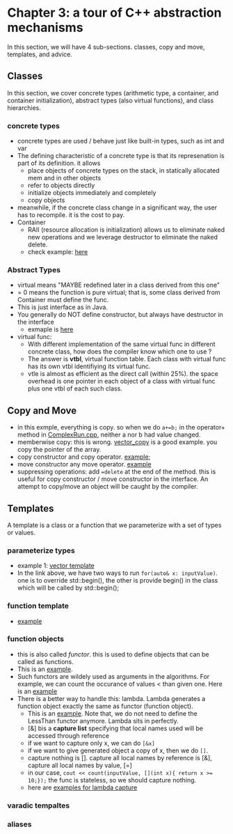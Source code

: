   
# Chapter 3: a tour of C++ abstraction mechanisms

In this section, we will have 4 sub-sections. classes, copy and move, templates, and advice. 

## Classes

In this section, we cover concrete types (arithmetic type, a container, and container initialization), abstract types (also virtual functions), and class hierarchies.

### concrete types
* concrete types are used / behave just like built-in types, such as int and var
* The defining characteristic of a concrete type is that its represenation is part of its definition. it allows 
  *  place objects of concrete types on the stack, in statically allocated mem and in other objects
  *  refer to objects directly 
  *  initialize objects immediately and completely
  *  copy objects
* meanwhile, if the concrete class change in a significant way, the user has to recompile. it is the cost to pay.
* Container
  * RAII (resource allocation is initialization) allows us to eliminate naked new operations and we leverage destructor to eliminate the naked delete. 
  * check example: [here](https://github.com/fandan-nyc/my_side_projects/tree/master/notes/cpp_notes/chapter_3/vector_initializer.cpp)

### Abstract Types
* virtual means "MAYBE redefined later in a class derived from this one"
* = 0 means the function is pure virtual; that is, some class derived from Container must define the func.
* This is just interface as in Java. 
* You generally do NOT define constructor, but always have destructor in the interface
  * exmaple is [here](https://github.com/fandan-nyc/my_side_projects/blob/master/notes/cpp_notes/chapter_3/virtual_class_sample.cpp)
* virtual func:
  * With different implementation of the same virtual func in different concrete class, how does the compiler know which one to use ? 
  * The answer is **vtbl**, virtual function table. Each class with virtual func has its own vtbl  identifiying its virtual func. 
  * vtle is almost as efficient as the direct call (within 25%). the space overhead is one pointer in each object of a class with virtual func plus one vtbl of each such class. 

## Copy and Move
* in this exmple, everything is copy. so when we do `a+=b;` in the operator+ method in [ComplexRun.cpp](https://github.com/fandan-nyc/my_side_projects/blob/master/notes/cpp_notes/chapter_3/ComplexRun.cpp), neither a nor b had value changed. 
* memberwise copy: this is wrong. [vector_copy](https://github.com/fandan-nyc/my_side_projects/blob/master/notes/cpp_notes/chapter_3/vector_copy.cpp) is a good example. you copy the pointer of the array. 
* copy constructor and copy operator. [example](https://github.com/fandan-nyc/my_side_projects/blob/master/notes/cpp_notes/chapter_3/vector_copy_constructor.cpp);
* move constructor any move operator. [example](https://github.com/fandan-nyc/my_side_projects/blob/master/notes/cpp_notes/chapter_3/vector_move.cpp)
* suppressing operations: add `=delete` at the end of the method. this is useful for copy constructor / move constructor in the interface. An attempt to copy/move an object will be caught by the compiler.

## Templates
A template is a class or a function that we parameterize with a set of types or values.
### parameterize types
* example 1: [vector template](https://github.com/fandan-nyc/my_side_projects/blob/master/notes/cpp_notes/chapter_3/vector_template.cpp)
* In the link above, we have two ways to run `for(auto& x: inputValue)`. one is to override std::begin(), the other is provide begin() in the class which will be called by std::begin();
### function template
* [example](https://github.com/fandan-nyc/my_side_projects/blob/master/notes/cpp_notes/chapter_3/function_template.cpp)

### function objects
* this is also called *functor*. this is used to define objects that can be called as functions.
* This is an [example](https://github.com/fandan-nyc/my_side_projects/blob/master/notes/cpp_notes/chapter_3/functor_1.cpp).
* Such functors are wildely used as arguments in the algorithms. For example, we can count the occurance of values < than given one. Here is an [example](https://github.com/fandan-nyc/my_side_projects/blob/master/notes/cpp_notes/chapter_3/functor_2.cpp)
* There is a better way to handle this: lambda. Lambda generates a function object exactly the same as functor (function object).
  * This is an [example](https://github.com/fandan-nyc/my_side_projects/blob/master/notes/cpp_notes/chapter_3/functor_3.cpp). Note that, we do not need to define the LessThan functor anymore. Lambda sits in perfectly. 
  * [&] bis a **capture list** specifying that local names used will be accessed through reference
  * if we want to capture only x, we can do `[&x]`
  * if we want to give generated object a copy of x, then we do `[]`. 
  * capture nothing is []. capture all local names by reference is [&], capture all local names by value, [=]
  * in our case, `cout << count(inputValue, [](int x){ return x >= 10;});` the func is stateless, so we should capture nothing.
  * here are [examples for lambda capture](https://github.com/fandan-nyc/my_side_projects/blob/master/notes/cpp_notes/chapter_3/lambda_capture.cpp)

### varadic tempaltes 

### aliases
